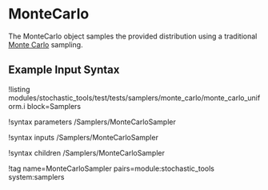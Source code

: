 # MonteCarlo

The MonteCarlo object samples the provided distribution using a traditional
[Monte Carlo](https://en.wikipedia.org/wiki/Monte_Carlo_method) sampling.

## Example Input Syntax

!listing modules/stochastic_tools/test/tests/samplers/monte_carlo/monte_carlo_uniform.i block=Samplers

!syntax parameters /Samplers/MonteCarloSampler

!syntax inputs /Samplers/MonteCarloSampler

!syntax children /Samplers/MonteCarloSampler

!tag name=MonteCarloSampler pairs=module:stochastic_tools system:samplers
